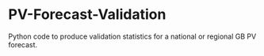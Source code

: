 # PV-Forecast-Validation
Python code to produce validation statistics for a national or regional GB PV forecast.
